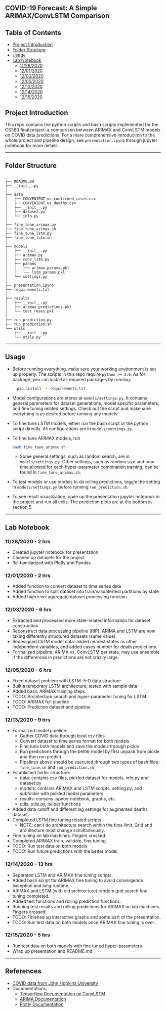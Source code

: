 ## COVID-19 Forecast: A Simple ARIMAX/ConvLSTM Comparison 

## Table of Contents
  * [Project Introduction](#project-introduction)
  * [Folder Structure](#folder-structure)
  * [Usage](#usage)
  * [Lab Notebook](#lab-notebook)
     * [11/28/2020](#11282020---2-hrs)
     * [12/01/2020](#12012020---2-hrs)
     * [12/03/2020](#12032020---6-hrs)
     * [12/05/2020](#12052020---6-hrs)
     * [12/13/2020](#12132020---9-hrs)
     * [12/14/2020](#12142020---13-hrs)
     * [12/15/2020](#12152020---5-hrs)

## Project Introduction

This repo contains the python scripts and bash scripts implemented for the
CS360 final project: a comparison between ARIMAX and ConvLSTM models on COVID data predictions.
For a more comprehensive introduction to the whole project
and pipeline design, see ```presentation.ipynb``` through jupyter notebook
for more details.

---

## Folder Structure
```
.
├── README.md
├── __init__.py
│
├── data
│   ├── CONVENIENT_us_confirmed_cases.csv
│   ├── CONVENIENT_us_deaths.csv
│   ├── __init__.py
│   ├── dataset.py
│   └── info.py
│
├── fine_tune_arimax.py
├── fine_tune_arimax.sh
├── fine_tune_lstm.py
├── fine_tune_lstm.sh
│
├── models
│   ├── __init__.py
│   ├── arimax.py
│   ├── conv_lstm.py
│   ├── params
│   │   ├── arimax_params.pkl
│   │   └── lstm_params.pkl
│   └── settings.py
│
├── presentation.ipynb
├── requirements.txt
│
├── results
│   ├── __init__.py
│   ├── arimax_predictions.pkl
│   └── test_rmses.pkl
│
├── run_prediction.py
├── run_prediction.sh
└── utils
    ├── __init__.py
    └── utils.py
```

---

## Usage

- Before running everything, make sure your working environment is set up
 properly. The scripts in this repo require ```python >= 3.6```. As for
  package, you can install all required packages by running:
  ```bash
    pip install -r requirements.txt
  ```

- Model configurations are stores at ```models/settings.py```. It contains
 general parameters for dataset generations, model specific parameters, and
  fine tuning related settings. Check out the script and make sure everything
   is as desired before running any models.
  
- To fine tune LSTM models, either run the bash script or the python script
 directly. All configurations are in ```models/settings.py```.
 
- To fine tune ARIMAX models, run
    ```bash
    bash fine_tune_arimax.sh
    ```
    - Some general settings, such as random search, are in ```models/settings.py```. 
    Other settings, such as random size and max time allowed for each
     hyper-parameter combination training, can be found in
      ```fine_tune_arimax.sh```. 

- To test models or use models to do rolling predictions, toggle the setting
 in  ```models/settings.py``` before running ```run_prediction.sh```.
 
- To see result visualization, open up the presentation jupyter notebook in
 the project and run all cells. The prediction plots are at the bottom in
  section 5.
---

## Lab Notebook

### 11/28/2020 - 2 hrs

- Created jupyter notebook for presentation
- Cleaned up datasets for the project
- Re-familiarized with Plotly and Pandas

### 12/01/2020 - 2 hrs

- Added function to convert dataset to time series data
- Added function to split dataset into train/validate/test partitions by state
- Added high level aggregate dataset processing function

### 12/03/2020 - 6 hrs
- Extracted and processed more state-related information for dataset
 construction. 
- Reconstruct data processing pipeline (RIP). ARIMA and LSTM are now taking
 differently structured datasets (same value).
- Redesigned LSTM model data: added nearest states as other independent
 variables, and added cases number for death predictions.
- Formalized pipeline: ARIMA vs. ConvLSTM per state, may use ensemble if the
 differences in predictions are not crazily large.

### 12/05/2020 - 6 hrs
- Fixed dataset problem with LSTM. 5-D data structure.
- Built a temporary LSTM architecture, tested with sample data
- Added basic ARIMAX training steps. 
- TODO: Architecture search and hyper-parameter tuning for LSTM
- TODO: ARIMAX full pipeline
- TODO: Prediction dataset and pipeline

### 12/13/2020 - 9 hrs
- Formalized model pipeline: 
    - Gather COVID data through local csv files
    - Convert dataset to time series format for both models
    - Fine tune both models and save the models through pickle
    - Run predictions through the better model by first unpack from pickle
     and then run predict
    - Pipelines above should be executed through two types of bash files
    : ```fine_tune.sh``` and ```run_prediction.sh```
- Established folder structure:
    - data: contains csv files, pickled dataset for models, info.py and dataset.py
    - models: contains ARIMAX and LSTM scripts, setting.py, and subfolder with
     pickled model parameters.
    - results: contains jupyter notebook, graphs, etc.
    - utils: utils.py, helper functions
- Added data cutoff and different lag settings for augmented deaths dataset.
- Completed LSTM fine tuning related scripts
    - NOTE: can't do architecture search within the time limit. Grid and
     architecture must change simultaneously.
- Fine tuning on lab machines. Fingers crossed.
- Completed ARIMAX train, validate, fine tuning.
- TODO: Run test data on both models
- TODO: Run future predictions with the better model.

### 12/14/2020 - 13 hrs
- Separated LSTM and ARIMAX fine tuning scripts.
- Added bash script for ARIMAX fine tuning to avoid convergence exception and
 long runtime. 
- ARIMAX and LSTM (with old architecture) random grid search fine tuning
 completed.
- Added test functions and rolling prediction functions. 
- Running test results and rolling predictions for ARIMAX on lab machines. 
Fingers crossed.
- TODO: Finished up interactive graphs and some part of the presentation.
- TODO: Run test data on both models once ARIMAX fine tuning is over.

### 12/15/2020 - 5 hrs
- Run test data on both models with fine tuned hyper-parameters
- Wrap up presentation and README.md

---

## References
* [COVID data from John Hopkins University](https://www.kaggle.com/antgoldbloom/covid19-data-from-john-hopkins-university)
* Documentations:
    * [Tensorflow Documentation on ConvLSTM](https://www.tensorflow.org/api_docs/python/tf/keras/layers/ConvLSTM2D)
    * [ARIMA Documentation](https://www.statsmodels.org/stable/generated/statsmodels.tsa.arima.model.ARIMA)
    * [Plotly Documentation](https://plotly.com/python/)
